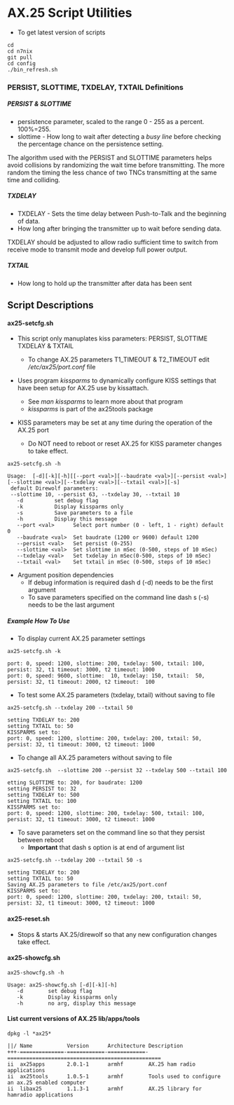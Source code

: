 # AX.25 Script Utilities

* To get latest version of scripts
```
cd
cd n7nix
git pull
cd config
./bin_refresh.sh
```

### PERSIST, SLOTTIME, TXDELAY, TXTAIL Definitions

##### PERSIST & SLOTTIME
* persistence parameter, scaled to the range 0 - 255 as a percent. 100%=255.
* slottime - How long to wait after detecting a _busy line_ before checking the percentage chance on the persistence setting.

The algorithm used with the PERSIST and SLOTTIME parameters helps avoid
collisions by randomizing the wait time before transmitting. The more random the timing
the less chance of two TNCs transmitting at the same time and colliding.

##### TXDELAY
* TXDELAY - Sets the time delay between Push-to-Talk and the beginning of data.
* How long after bringing the transmitter up to wait before sending data.

TXDELAY should be adjusted to allow radio sufficient time to switch from receive mode to transmit mode and develop full power output.

##### TXTAIL
* How long to hold up the transmitter after data has been sent

## Script Descriptions

#### ax25-setcfg.sh

* This script only manuplates kiss parameters: PERSIST, SLOTTIME TXDELAY & TXTAIL
  * To change AX.25 parameters T1_TIMEOUT & T2_TIMEOUT edit _/etc/ax25/port.conf_ file

* Uses program _kissparms_ to dynamically configure KISS settings that have been setup for AX.25 use by kissattach.
  * See _man kissparms_ to learn more about that program
  * _kissparms_ is part of the ax25tools package
* KISS parameters may be set at any time during the operation of the AX.25 port
  * Do NOT need to reboot or reset AX.25 for KISS parameter changes to take effect.

```
ax25-setcfg.sh -h

Usage:  [-d][-k][-h][[--port <val>][--baudrate <val>][--persist <val>][--slottime <val>][--txdelay <val>][--txtail <val>][-s]
 default Direwolf parameters:
 --slottime 10, --persist 63, --txdelay 30, --txtail 10
   -d          set debug flag
   -k          Display kissparms only
   -s          Save parameters to a file
   -h          Display this message
   --port <val>      Select port number (0 - left, 1 - right) default 0
   --baudrate <val>  Set baudrate (1200 or 9600) default 1200
   --persist <val>   Set persist (0-255)
   --slottime <val>  Set slottime in mSec (0-500, steps of 10 mSec)
   --txdelay <val>   Set txdelay in mSec(0-500, steps of 10 mSec)
   --txtail <val>    Set txtail in mSec (0-500, steps of 10 mSec)
```
* Argument position dependencies
  * If debug information is required dash d (-d) needs to be the first argument
  * To save parameters specified on the command line dash s (-s) needs to be the last argument

##### Example How To Use

* To display current AX.25 parameter settings

```
ax25-setcfg.sh -k

port: 0, speed: 1200, slottime: 200, txdelay: 500, txtail: 100, persist: 32, t1 timeout: 3000, t2 timeout: 1000
port: 0, speed: 9600, slottime:  10, txdelay: 150, txtail:  50, persist: 32, t1 timeout: 2000, t2 timeout:  100
```

* To test some AX.25 parameters (txdelay, txtail) without saving to file
```
ax25-setcfg.sh --txdelay 200 --txtail 50

setting TXDELAY to: 200
setting TXTAIL to: 50
KISSPARMS set to:
port: 0, speed: 1200, slottime: 200, txdelay: 200, txtail: 50, persist: 32, t1 timeout: 3000, t2 timeout: 1000
```
* To change all AX.25 parameters without saving to file
```
ax25-setcfg.sh  --slottime 200 --persist 32 --txdelay 500 --txtail 100

etting SLOTTIME to: 200, for baudrate: 1200
setting PERSIST to: 32
setting TXDELAY to: 500
setting TXTAIL to: 100
KISSPARMS set to:
port: 0, speed: 1200, slottime: 200, txdelay: 500, txtail: 100, persist: 32, t1 timeout: 3000, t2 timeout: 1000
```

* To save parameters set on the command line so that they persist between reboot
  * __Important__ that dash s option is at end of argument list
```
ax25-setcfg.sh --txdelay 200 --txtail 50 -s

setting TXDELAY to: 200
setting TXTAIL to: 50
Saving AX.25 parameters to file /etc/ax25/port.conf
KISSPARMS set to:
port: 0, speed: 1200, slottime: 200, txdelay: 200, txtail: 50, persist: 32, t1 timeout: 3000, t2 timeout: 1000
```

#### ax25-reset.sh

* Stops & starts AX.25/direwolf so that any new configuration changes take effect.

#### ax25-showcfg.sh
```
ax25-showcfg.sh -h

Usage: ax25-showcfg.sh [-d][-k][-h]
   -d        set debug flag
   -k        Display kissparms only
   -h        no arg, display this message
```

#### List current versions of AX.25 lib/apps/tools
```
dpkg -l *ax25*

||/ Name           Version      Architecture Description
+++-==============-============-============-=================================================
ii  ax25apps       2.0.1-1      armhf        AX.25 ham radio applications
ii  ax25tools      1.0.5-1      armhf        Tools used to configure an ax.25 enabled computer
ii  libax25        1.1.3-1      armhf        AX.25 library for hamradio applications
```